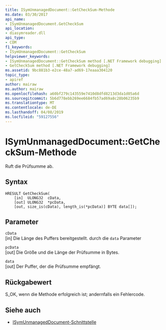 ```yaml
---
title: ISymUnmanagedDocument::GetCheckSum-Methode
ms.date: 03/30/2017
api_name:
- ISymUnmanagedDocument.GetCheckSum
api_location:
- diasymreader.dll
api_type:
- COM
f1_keywords:
- ISymUnmanagedDocument::GetCheckSum
helpviewer_keywords:
- ISymUnmanagedDocument::GetCheckSum method [.NET Framework debugging]
- GetCheckSum method [.NET Framework debugging]
ms.assetid: 9bc881b3-e2ce-48a7-ad69-17eaaa304120
topic_type:
- apiref
author: mairaw
ms.author: mairaw
ms.openlocfilehash: a60bf279c143559e7410d8dfd8213d3da1d05a6d
ms.sourcegitcommit: 5b6d778ebb269ee6684fb57ad69a8c28b06235b9
ms.translationtype: MT
ms.contentlocale: de-DE
ms.lasthandoff: 04/08/2019
ms.locfileid: "59127556"
---
```

# <a name="isymunmanageddocumentgetchecksum-method"></a>ISymUnmanagedDocument::GetCheckSum-Methode
Ruft die Prüfsumme ab.  
  
## <a name="syntax"></a>Syntax  
  
```  
HRESULT GetCheckSum(  
    [in]  ULONG32  cData,  
    [out] ULONG32  *pcData,  
    [out, size_is(cData), length_is(*pcData)] BYTE data[]);  
```  
  
## <a name="parameters"></a>Parameter  
 `cData`  
 [in] Die Länge des Puffers bereitgestellt. durch die `data` Parameter  
  
 `pcData`  
 [out] Die Größe und die Länge der Prüfsumme in Bytes.  
  
 `data`  
 [out] Der Puffer, der die Prüfsumme empfängt.  
  
## <a name="return-value"></a>Rückgabewert  
 S_OK, wenn die Methode erfolgreich ist; andernfalls ein Fehlercode.  
  
## <a name="see-also"></a>Siehe auch

- [ISymUnmanagedDocument-Schnittstelle](../../../../docs/framework/unmanaged-api/diagnostics/isymunmanageddocument-interface.md)
